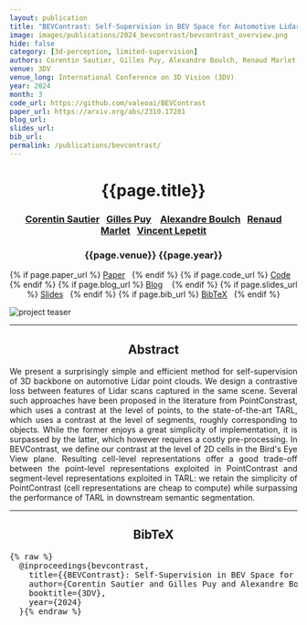 ```yaml
---
layout: publication
title: "BEVContrast: Self-Supervision in BEV Space for Automotive Lidar Point Clouds"
image: images/publications/2024_bevcontrast/bevcontrast_overview.png
hide: false
category: [3d-perception, limited-supervision]
authors: Corentin Sautier, Gilles Puy, Alexandre Boulch, Renaud Marlet, Vincent Lepetit
venue: 3DV
venue_long: International Conference on 3D Vision (3DV)
year: 2024
month: 3
code_url: https://github.com/valeoai/BEVContrast
paper_url: https://arxiv.org/abs/2310.17281
blog_url:
slides_url:
bib_url:
permalink: /publications/bevcontrast/
---
```


<h1 align="center"> {{page.title}} </h1>
<!-- Simple call of authors -->
<!-- <h3 align="center"> {{page.authors}} </h3> -->
<!-- Alternatively you can add links to author pages -->
<h3 align="center">  <a href="https://csautier.github.io//">Corentin Sautier</a>&nbsp;&nbsp; <a href="https://sites.google.com/site/puygilles/home">Gilles Puy</a> &nbsp;&nbsp; <a href="https://www.boulch.eu/">Alexandre Boulch</a>&nbsp;&nbsp; <a href="http://imagine.enpc.fr/~marletr/">Renaud Marlet</a>&nbsp;&nbsp; <a href="https://vincentlepetit.github.io/">Vincent Lepetit</a></h3>


<h3 align="center"> {{page.venue}} {{page.year}} </h3>

<div align="center">
  <p>
    {% if page.paper_url %}
    <a href="{{ page.paper_url }}"><i class="far fa-file-pdf"></i> Paper</a>&nbsp;&nbsp;
    {% endif %}
    {% if page.code_url %}
    <a href="{{ page.code_url }}"><i class="fab fa-github"></i> Code</a> &nbsp;&nbsp;
    {% endif %}
    {% if page.blog_url %}
    <a href="{{ page.blog_url }}"><i class="fab fa-blogger"></i> Blog</a> &nbsp;&nbsp;
    {% endif %}
    {% if page.slides_url %}
    <a href="{{ page.slides_url }}"><i class="far fa-file-pdf"></i> Slides</a>&nbsp;&nbsp;
    {% endif %}
    {% if page.bib_url %}
    <a href="{{ page.bib_url}}"><i class="far fa-file-alt"></i> BibTeX</a>&nbsp;&nbsp;
    {% endif %}
  </p>
</div>

<div class="publication-teaser">
    <img src="../../{{ page.image }}" alt="project teaser"/>
</div>


<hr>

<h2  align="center"> Abstract</h2>

<p align="justify">We present a surprisingly simple and efficient method for self-supervision of 3D backbone on automotive Lidar point clouds. We design a contrastive loss between features of Lidar scans captured in the same scene. Several such approaches have been proposed in the literature from PointConstrast, which uses a contrast at the level of points, to the state-of-the-art TARL, which uses a contrast at the level of segments, roughly corresponding to objects. While the former enjoys a great simplicity of implementation, it is surpassed by the latter, which however requires a costly pre-processing. In BEVContrast, we define our contrast at the level of 2D cells in the Bird's Eye View plane. Resulting cell-level representations offer a good trade-off between the point-level representations exploited in PointContrast and segment-level representations exploited in TARL: we retain the simplicity of PointContrast (cell representations are cheap to compute) while surpassing the performance of TARL in downstream semantic segmentation.</p>


<hr>


<h2  align="center">BibTeX</h2>
<left>
  <pre class="bibtex-box">{% raw %}
  @inproceedings{bevcontrast,
    title={{BEVContrast}: Self-Supervision in BEV Space for Automotive Lidar Point Clouds},
    author={Corentin Sautier and Gilles Puy and Alexandre Boulch and Renaud Marlet and Vincent Lepetit},
    booktitle={3DV},
    year={2024}
  }{% endraw %}</pre>
</left>

<br>
